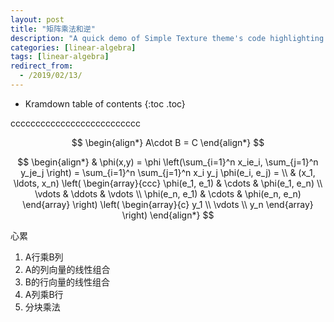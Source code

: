 ```yaml
---
layout: post
title: "矩阵乘法和逆"
description: "A quick demo of Simple Texture theme's code highlighting features"
categories: [linear-algebra]
tags: [linear-algebra]
redirect_from:
  - /2019/02/13/
---
```


* Kramdown table of contents
{:toc .toc}

cccccccccccccccccccccccccc

$$
\begin{align*}
  A\cdot B = C
\end{align*}
$$

$$
\begin{align*}
  & \phi(x,y) = \phi \left(\sum_{i=1}^n x_ie_i, \sum_{j=1}^n y_je_j \right)
  = \sum_{i=1}^n \sum_{j=1}^n x_i y_j \phi(e_i, e_j) = \\
  & (x_1, \ldots, x_n) \left( \begin{array}{ccc}
      \phi(e_1, e_1) & \cdots & \phi(e_1, e_n) \\
      \vdots & \ddots & \vdots \\
      \phi(e_n, e_1) & \cdots & \phi(e_n, e_n)
    \end{array} \right)
  \left( \begin{array}{c}
      y_1 \\
      \vdots \\
      y_n
    \end{array} \right)
\end{align*}
$$

心累

1. A行乘B列
2. A的列向量的线性组合
3. B的行向量的线性组合
4. A列乘B行
5. 分块乘法

